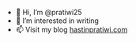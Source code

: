 - 👋 Hi, I’m @pratiwi25
- 👀 I’m interested in writing
- 📫 Visit my blog <a href=”https://hastinpratiwi.com/”>hastinpratiwi.com</a>

<!---
pratiwi25/pratiwi25 is a ✨ special ✨ repository because its `README.md` (this file) appears on your GitHub profile.
You can click the Preview link to take a look at your changes.
--->
